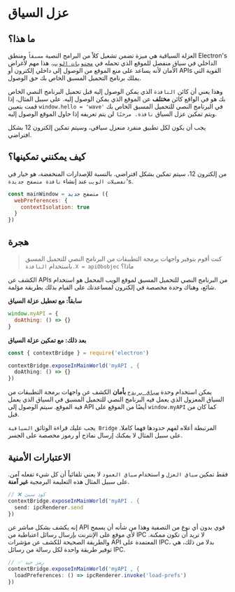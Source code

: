 # عزل السياق

## ما هذا؟

العزلة السياقية هي ميزة تضمن تشغيل كلاً من البرامج النصية `مسبقاً` ومنطق Electron's الداخلي في سياق منفصل للموقع الذي تحمله في [`محتويات الويب`](../api/web-contents.md).  هذا مهم لأغراض الأمان لأنه يساعد على منع الموقع من الوصول إلى داخلي إلكترون أو APIs القوية التي يملك برنامج التحميل المسبق الخاص بك حق الوصول.

وهذا يعني أن كائن `النافذة` الذي يمكن الوصول إليه قبل تحميل البرنامج النصي الخاص بك هو في الواقع كائن **مختلف** عن الموقع الذي يمكن الوصول إليه.  على سبيل المثال، إذا قمت بتعيين `window.hello = 'wave'` في البرنامج النصي للتحميل المسبق الخاص بك ويتم تمكين عزل السياق `نافذة. مرحبًا` لن يتم تعريفه إذا حاول الموقع الوصول إليه.

يجب أن يكون لكل تطبيق منفرد منعزل سياقي، وسيتم تمكين إلكترون 12 بشكل افتراضي.

## كيف يمكنني تمكينها؟

من إلكترون 12، سيتم تمكين بشكل افتراضي. بالنسبة للإصدارات المنخفضة، هو خيار في `تفضيلات الويب` عند إنشاء `نافذة متصفح جديدة`'s.

```javascript
const mainWindow = متصفح جديد ({
  webPreferences: {
    contextIsolation: true
  }
})
```

## هجرة

> كنت أقوم بتوفير واجهات برمجة التطبيقات من البرنامج النصي للتحميل المسبق باستخدام `النافذة.X = apiObobjec` ماذا؟

الكشف عن APIs من البرنامج النصي للتحميل المسبق لموقع الويب المحمل هو استخدام شائع، وهناك وحدة مخصصة في إلكترون لمساعدتك على القيام بذلك بطريقة مؤلمة.

**سابقاً: مع تعطيل عزلة السياق**

```javascript
window.myAPI = {
  doAthing: () => {}
}
```

**بعد ذلك: مع تمكين عزلة السياق**

```javascript
const { contextBridge } = require('electron')

contextBridge.exposeInMainWorld('myAPI , {
  doAthing: () => {}
})
```

يمكن استخدام وحدة [`سياق بريدج`](../api/context-bridge.md) **بأمان** الكشف عن واجهات برمجة التطبيقات من السياق المعزول الذي يعمل فيه البرنامج النصي للتحميل المسبق في السياق الذي يعمل فيه الموقع. سيتم الوصول إلى API أيضًا من الموقع على `window.myAPI` كما كان من قبل.

يجب عليك قراءة الوثائق `السياقية Bridge` المرتبطة أعلاه لفهم حدودها فهما كاملا.  على سبيل المثال لا يمكنك إرسال نماذج أو رموز مخصصة على الجسر.

## الاعتبارات الأمنية

فقط تمكين `سياق العزل` و استخدام `سياق العمود` لا يعني تلقائياً أن كل شيء تفعله آمن.  على سبيل المثال هذه التعليمة البرمجية **غير آمنة**.

```javascript
// ❌ كود سيئ
contextBridge.exposeInMainWorld('myAPI ، {
  send: ipcRenderer.send
})
```

إنه يكشف بشكل مباشر عن API قوي بدون أي نوع من التصفية وهذا من شأنه أن يسمح لأي موقع على الإنترنت بإرسال رسائل اعتباطية من IPC لا تريد أن تكون ممكنة. والطريقة الصحيحة للكشف عن مؤشرات API المعتمدة على IPC، بدلا من ذلك، هي توفير طريقة واحدة لكل رسالة من رسائل IPC.

```javascript
// ✅ رمز جيد
contextBridge.exposeInMainWorld('myAPI , {
  loadPreferences: () => ipcRenderer.invoke('load-prefs')
})
```

